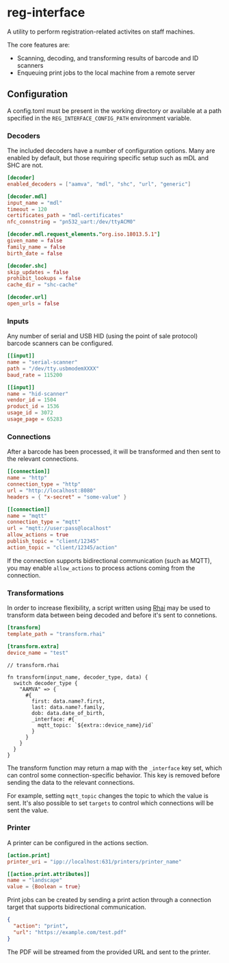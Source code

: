 # reg-interface

A utility to perform registration-related activites on staff machines.

The core features are:

- Scanning, decoding, and transforming results of barcode and ID scanners
- Enqueuing print jobs to the local machine from a remote server

## Configuration

A config.toml must be present in the working directory or available at a path
specified in the `REG_INTERFACE_CONFIG_PATH` environment variable.

### Decoders

The included decoders have a number of configuration options. Many are enabled
by default, but those requiring specific setup such as mDL and SHC are not.

```toml
[decoder]
enabled_decoders = ["aamva", "mdl", "shc", "url", "generic"]

[decoder.mdl]
input_name = "mdl"
timeout = 120
certificates_path = "mdl-certificates"
nfc_connstring = "pn532_uart:/dev/ttyACM0"

[decoder.mdl.request_elements."org.iso.18013.5.1"]
given_name = false
family_name = false
birth_date = false

[decoder.shc]
skip_updates = false
prohibit_lookups = false
cache_dir = "shc-cache"

[decoder.url]
open_urls = false
```

### Inputs

Any number of serial and USB HID (using the point of sale protocol) barcode
scanners can be configured.

```toml
[[input]]
name = "serial-scanner"
path = "/dev/tty.usbmodemXXXX"
baud_rate = 115200

[[input]]
name = "hid-scanner"
vendor_id = 1504
product_id = 1536
usage_id = 3072
usage_page = 65283
```

### Connections

After a barcode has been processed, it will be transformed and then sent to the
relevant connections.

```toml
[[connection]]
name = "http"
connection_type = "http"
url = "http://localhost:8080"
headers = { "x-secret" = "some-value" }

[[connection]]
name = "mqtt"
connection_type = "mqtt"
url = "mqtt://user:pass@localhost"
allow_actions = true
publish_topic = "client/12345"
action_topic = "client/12345/action"
```

If the connection supports bidirectional communication (such as MQTT), you
may enable `allow_actions` to process actions coming from the connection.

### Transformations

In order to increase flexibility, a script written using [Rhai] may be used to
transform data between being decoded and before it's sent to connetions.

[Rhai]: https://rhai.rs

```toml
[transform]
template_path = "transform.rhai"

[transform.extra]
device_name = "test"
```

```rhai
// transform.rhai

fn transform(input_name, decoder_type, data) {
  switch decoder_type {
    "AAMVA" => {
      #{
        first: data.name?.first,
        last: data.name?.family,
        dob: data.date_of_birth,
        _interface: #{
          mqtt_topic: `${extra::device_name}/id`
        }
      }
    }
  }
}
```

The transform function may return a map with the `_interface` key set, which can
control some connection-specific behavior. This key is removed before sending
the data to the relevant connections.

For example, setting `mqtt_topic` changes the topic to which the value is sent.
It's also possible to set `targets` to control which connections will be sent
the value.

### Printer

A printer can be configured in the actions section.

```toml
[action.print]
printer_uri = "ipp://localhost:631/printers/printer_name"

[[action.print.attributes]]
name = "landscape"
value = {Boolean = true}
```

Print jobs can be created by sending a print action through a connection target
that supports bidirectional communication.

```json
{
  "action": "print",
  "url": "https://example.com/test.pdf"
}
```

The PDF will be streamed from the provided URL and sent to the printer.
